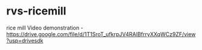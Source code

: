 # rvs-ricemill
rice mill
Video demonstration - https://drive.google.com/file/d/1T1SroT_ufkrpJV4RAIBfrryXXqWCz9ZF/view?usp=drivesdk
